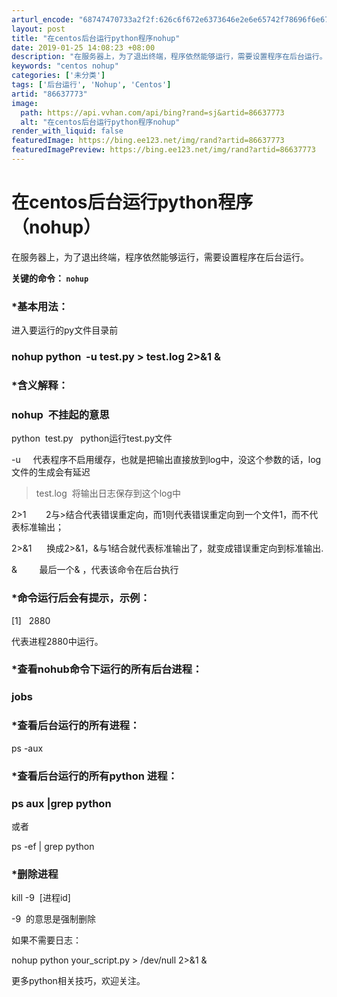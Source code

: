 ```yaml
---
arturl_encode: "68747470733a2f2f:626c6f672e6373646e2e6e65742f78696f6e677a6169616263:2f61727469636c652f64657461696c732f3836363337373733"
layout: post
title: "在centos后台运行python程序nohup"
date: 2019-01-25 14:08:23 +08:00
description: "在服务器上，为了退出终端，程序依然能够运行，需要设置程序在后台运行。关键的命令：nohup*基本用法"
keywords: "centos nohup"
categories: ['未分类']
tags: ['后台运行', 'Nohup', 'Centos']
artid: "86637773"
image:
  path: https://api.vvhan.com/api/bing?rand=sj&artid=86637773
  alt: "在centos后台运行python程序nohup"
render_with_liquid: false
featuredImage: https://bing.ee123.net/img/rand?artid=86637773
featuredImagePreview: https://bing.ee123.net/img/rand?artid=86637773
---
```


# 在centos后台运行python程序（nohup）

在服务器上，为了退出终端，程序依然能够运行，需要设置程序在后台运行。

**关键的命令：
`nohup`**

### *基本用法：

进入要运行的py文件目录前

### nohup python  -u test.py > test.log 2>&1 &

### ***含义解释：**

### nohup  不挂起的意思

python  test.py   python运行test.py文件

-u     代表程序不启用缓存，也就是把输出直接放到log中，没这个参数的话，log文件的生成会有延迟

> test.log  将输出日志保存到这个log中

2>1        2与>结合代表错误重定向，而1则代表错误重定向到一个文件1，而不代表标准输出；
  
2>&1      换成2>&1，&与1结合就代表标准输出了，就变成错误重定向到标准输出.

&         最后一个& ，代表该命令在后台执行

### *命令运行后会有提示，示例：

[1]   2880

代表进程2880中运行。

### *查看nohub命令下运行的所有后台进程：

### jobs

### *查看后台运行的所有进程：

ps -aux

### *查看后台运行的所有python 进程：

### ps aux |grep python

或者

ps -ef | grep python

### *删除进程

kill -9  [进程id]

-9  的意思是强制删除

如果不需要日志：

nohup python your\_script.py > /dev/null 2>&1 &

更多python相关技巧，欢迎关注。

###